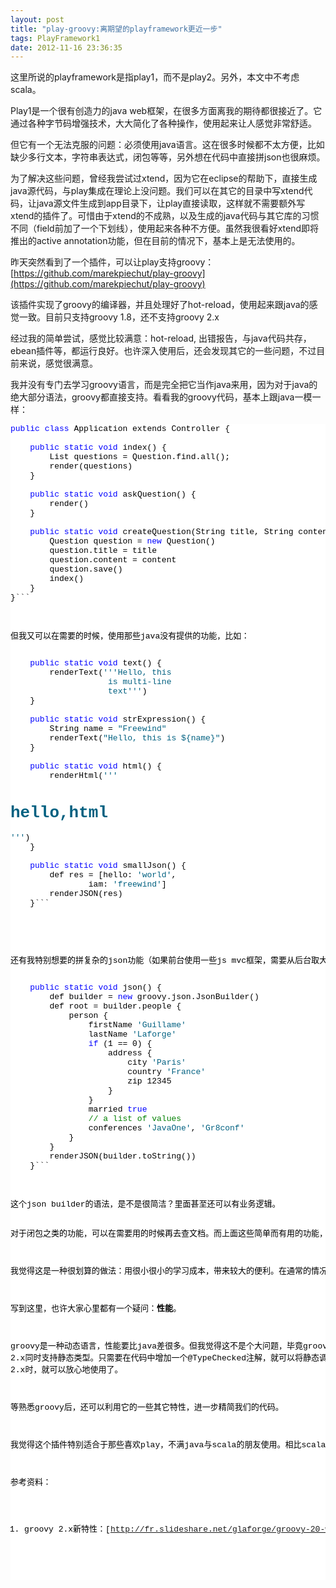 ```yaml
---
layout: post
title: "play-groovy:离期望的playframework更近一步"
tags: PlayFramework1
date: 2012-11-16 23:36:35
---
```


这里所说的playframework是指play1，而不是play2。另外，本文中不考虑scala。

Play1是一个很有创造力的java web框架，在很多方面离我的期待都很接近了。它通过各种字节码增强技术，大大简化了各种操作，使用起来让人感觉非常舒适。

但它有一个无法克服的问题：必须使用java语言。这在很多时候都不太方便，比如缺少多行文本，字符串表达式，闭包等等，另外想在代码中直接拼json也很麻烦。

为了解决这些问题，曾经我尝试过xtend，因为它在eclipse的帮助下，直接生成java源代码，与play集成在理论上没问题。我们可以在其它的目录中写xtend代码，让java源文件生成到app目录下，让play直接读取，这样就不需要额外写xtend的插件了。可惜由于xtend的不成熟，以及生成的java代码与其它库的习惯不同（field前加了一个下划线），使用起来各种不方便。虽然我很看好xtend即将推出的active annotation功能，但在目前的情况下，基本上是无法使用的。

昨天突然看到了一个插件，可以让play支持groovy：[https://github.com/marekpiechut/play-groovy](https://github.com/marekpiechut/play-groovy)

该插件实现了groovy的编译器，并且处理好了hot-reload，使用起来跟java的感觉一致。目前只支持groovy 1.8，还不支持groovy 2.x

经过我的简单尝试，感觉比较满意：hot-reload, 出错报告，与java代码共存，ebean插件等，都运行良好。也许深入使用后，还会发现其它的一些问题，不过目前来说，感觉很满意。

我并没有专门去学习groovy语言，而是完全把它当作java来用，因为对于java的绝大部分语法，groovy都直接支持。看看我的groovy代码，基本上跟java一模一样：

<pre class="csharpcode"><span class="kwrd">public</span> <span class="kwrd">class</span> Application extends Controller {

    <span class="kwrd">public</span> <span class="kwrd">static</span> <span class="kwrd">void</span> index() {
        List<Question> questions = Question.find.all();
        render(questions)
    }

    <span class="kwrd">public</span> <span class="kwrd">static</span> <span class="kwrd">void</span> askQuestion() {
        render()
    }

    <span class="kwrd">public</span> <span class="kwrd">static</span> <span class="kwrd">void</span> createQuestion(String title, String content) {
        Question question = <span class="kwrd">new</span> Question()
        question.title = title
        question.content = content
        question.save()
        index()
    }
}```
<style type="text/css">

.csharpcode, .csharpcode pre
{
	font-size: small;
	color: black;
	font-family: consolas, "Courier New", courier, monospace;
	background-color: #ffffff;
	/*white-space: pre;*/
}
.csharpcode pre { margin: 0em; }
.csharpcode .rem { color: #008000; }
.csharpcode .kwrd { color: #0000ff; }
.csharpcode .str { color: #006080; }
.csharpcode .op { color: #0000c0; }
.csharpcode .preproc { color: #cc6633; }
.csharpcode .asp { background-color: #ffff00; }
.csharpcode .html { color: #800000; }
.csharpcode .attr { color: #ff0000; }
.csharpcode .alt 
{
	background-color: #f4f4f4;
	width: 100%;
	margin: 0em;
}
.csharpcode .lnum { color: #606060; }</style>
<p>但我又可以在需要的时候，使用那些java没有提供的功能，比如：

<pre class="csharpcode">    <span class="kwrd">public</span> <span class="kwrd">static</span> <span class="kwrd">void</span> text() {
        renderText(<span class="str">''</span><span class="str">'Hello, this
                    is multi-line
                    text'</span><span class="str">''</span>)
    }

    <span class="kwrd">public</span> <span class="kwrd">static</span> <span class="kwrd">void</span> strExpression() {
        String name = <span class="str">"Freewind"</span>
        renderText(<span class="str">"Hello, this is ${name}"</span>)
    }

    <span class="kwrd">public</span> <span class="kwrd">static</span> <span class="kwrd">void</span> html() {
        renderHtml(<span class="str">''</span><span class="str">'<h1>hello,html</h1>'</span><span class="str">''</span>)
    }

    <span class="kwrd">public</span> <span class="kwrd">static</span> <span class="kwrd">void</span> smallJson() {
        def res = [hello: <span class="str">'world'</span>,
                iam: <span class="str">'freewind'</span>]
        renderJSON(res)
    }```
<style type="text/css">

.csharpcode, .csharpcode pre
{
	font-size: small;
	color: black;
	font-family: consolas, "Courier New", courier, monospace;
	background-color: #ffffff;
	/*white-space: pre;*/
}
.csharpcode pre { margin: 0em; }
.csharpcode .rem { color: #008000; }
.csharpcode .kwrd { color: #0000ff; }
.csharpcode .str { color: #006080; }
.csharpcode .op { color: #0000c0; }
.csharpcode .preproc { color: #cc6633; }
.csharpcode .asp { background-color: #ffff00; }
.csharpcode .html { color: #800000; }
.csharpcode .attr { color: #ff0000; }
.csharpcode .alt 
{
	background-color: #f4f4f4;
	width: 100%;
	margin: 0em;
}
.csharpcode .lnum { color: #606060; }</style>
<style type="text/css">
<p>.csharpcode, .csharpcode pre
{
	font-size: small;
	color: black;
	font-family: consolas, "Courier New", courier, monospace;
	background-color: #ffffff;
	/*white-space: pre;*/
}
.csharpcode pre { margin: 0em; }
.csharpcode .rem { color: #008000; }
.csharpcode .kwrd { color: #0000ff; }
.csharpcode .str { color: #006080; }
.csharpcode .op { color: #0000c0; }
.csharpcode .preproc { color: #cc6633; }
.csharpcode .asp { background-color: #ffff00; }
.csharpcode .html { color: #800000; }
.csharpcode .attr { color: #ff0000; }
.csharpcode .alt 
{
	background-color: #f4f4f4;
	width: 100%;
	margin: 0em;
}
.csharpcode .lnum { color: #606060; }</style>
<p>还有我特别想要的拼复杂的json功能（如果前台使用一些js mvc框架，需要从后台取大量json数据）

<pre class="csharpcode">    <span class="kwrd">public</span> <span class="kwrd">static</span> <span class="kwrd">void</span> json() {
        def builder = <span class="kwrd">new</span> groovy.json.JsonBuilder()
        def root = builder.people {
            person {
                firstName <span class="str">'Guillame'</span>
                lastName <span class="str">'Laforge'</span>
                <span class="kwrd">if</span> (1 == 0) {
                    address {
                        city <span class="str">'Paris'</span>
                        country <span class="str">'France'</span>
                        zip 12345
                    }
                }
                married <span class="kwrd">true</span>
                <span class="rem">// a list of values</span>
                conferences <span class="str">'JavaOne'</span>, <span class="str">'Gr8conf'</span>
            }
        }
        renderJSON(builder.toString())
    }```
<style type="text/css">

.csharpcode, .csharpcode pre
{
	font-size: small;
	color: black;
	font-family: consolas, "Courier New", courier, monospace;
	background-color: #ffffff;
	/*white-space: pre;*/
}
.csharpcode pre { margin: 0em; }
.csharpcode .rem { color: #008000; }
.csharpcode .kwrd { color: #0000ff; }
.csharpcode .str { color: #006080; }
.csharpcode .op { color: #0000c0; }
.csharpcode .preproc { color: #cc6633; }
.csharpcode .asp { background-color: #ffff00; }
.csharpcode .html { color: #800000; }
.csharpcode .attr { color: #ff0000; }
.csharpcode .alt 
{
	background-color: #f4f4f4;
	width: 100%;
	margin: 0em;
}
.csharpcode .lnum { color: #606060; }</style>
<p>这个json builder的语法，是不是很简洁？里面甚至还可以有业务逻辑。

对于闭包之类的功能，可以在需要用的时候再去查文档。而上面这些简单而有用的功能，只需要看几眼文档就可以了，几乎没有学习成本。在编辑器的帮助下，如果我们按java的思路来写代码，错误检查、方法提示等功能，都可以运行的很好。

我觉得这是一种很划算的做法：用很小很小的学习成本，带来较大的便利。在通常的情况下，尽量使用java语法，但当某些时候觉得特别不方便时，再看看groovy中有没有提供什么语法糖，能简化我们的代码，让代码看起来更整洁。

 

写到这里，也许大家心里都有一个疑问：**性能**。

groovy是一种动态语言，性能要比java差很多。但我觉得这不是个大问题，毕竟groovy那边有个grails，这么多年不是运行的好好的吗？如果还是不放心，还有一个好消息：groovy 2.x同时支持静态类型。只需要在代码中增加一个@TypeChecked注解，就可以将静态调用按静态方式编译代码，几乎跟java的性能一样。等该插件支持groovy 2.x时，就可以放心地使用了。

等熟悉groovy后，还可以利用它的一些其它特性，进一步精简我们的代码。

我觉得这个插件特别适合于那些喜欢play，不满java与scala的朋友使用。相比scala，groovy不论是学习成本还是一java之间的结合都要好得多。目前该插件还比较简单，版本号仅为0.1，可以预见在实际使用过程中会遇到一些问题，希望有兴趣的朋友可以一些完善它。

参考资料：

1.  groovy 2.x新特性：[http://fr.slideshare.net/glaforge/groovy-20-webinar](http://fr.slideshare.net/glaforge/groovy-20-webinar)
